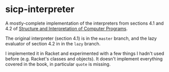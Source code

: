 # sicp-interpreter

A mostly-complete implementation of the interpreters from sections 4.1 and 4.2 of
[Structure and Interpretation of Computer Programs](https://mitpress.mit.edu/sites/default/files/sicp/index.html).

The original interpreter (section 4.1) is in the `master` branch, and the lazy evaluator of
section 4.2 in in the `lazy` branch.

I implemented it in Racket and experimented with a few things I hadn't used before (e.g. Racket's classes and objects).
It doesn't implement everything covered in the book, in particular `quote` is missing.
